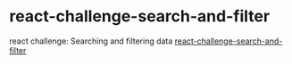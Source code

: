 # react-challenge-search-and-filter
react challenge: Searching and filtering data
  <a href='react-challenge-search-and-filter'>react-challenge-search-and-filter</a>
